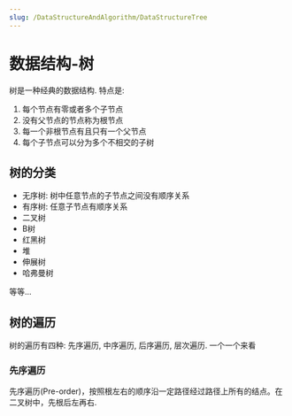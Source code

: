 ```yaml
---
slug: /DataStructureAndAlgorithm/DataStructureTree
---
```

# 数据结构-树


<!-- TODO -->

树是一种经典的数据结构. 特点是:

1. 每个节点有零或者多个子节点
2. 没有父节点的节点称为根节点
3. 每一个非根节点有且只有一个父节点
4. 每个子节点可以分为多个不相交的子树


## 树的分类

- 无序树: 树中任意节点的子节点之间没有顺序关系
- 有序树: 任意子节点有顺序关系
- 二叉树
- B树
- 红黑树
- 堆
- 伸展树
- 哈弗曼树

等等...

## 树的遍历

树的遍历有四种: 先序遍历, 中序遍历, 后序遍历, 层次遍历. 一个一个来看

### 先序遍历

先序遍历(Pre-order)，按照根左右的顺序沿一定路径经过路径上所有的结点。在二叉树中，先根后左再右.

